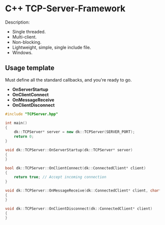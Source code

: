 # C++ TCP-Server-Framework

Description:
- Single threaded.
- Multi-client.
- Non-blocking.
- Lightweight, simple, single include file.
- Windows.

## Usage template
Must define all the standard callbacks, and you're ready to go.
- **OnServerStartup**
- **OnClientConnect**
- **OnMessageReceive**
- **OnClientDisconnect**

```C++
#include "TCPServer.hpp"

int main()
{
    dk::TCPServer* server = new dk::TCPServer(SERVER_PORT);
    return 0;
}

void dk::TCPServer::OnServerStartup(dk::TCPServer* server)
{
}

bool dk::TCPServer::OnClientConnect(dk::ConnectedClient* client)
{
    return true; // Accept incoming connection
}

void dk::TCPServer::OnMessageReceive(dk::ConnectedClient* client, char* data)
{
}

void dk::TCPServer::OnClientDisconnect(dk::ConnectedClient* client)
{
}
```
